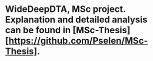 # WideDeepDTA, MSc project. Explanation and detailed analysis can be found in [MSc-Thesis][https://github.com/Pselen/MSc-Thesis].